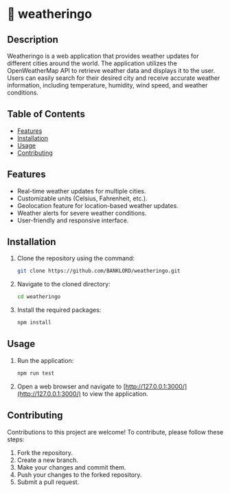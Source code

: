 # 🌟 weatheringo

## Description

Weatheringo is a web application that provides weather updates for different cities around the world. The application utilizes the OpenWeatherMap API to retrieve weather data and displays it to the user. Users can easily search for their desired city and receive accurate weather information, including temperature, humidity, wind speed, and weather conditions.

## Table of Contents

- [Features](#features)
- [Installation](#installation)
- [Usage](#usage)
- [Contributing](#contributing)

## Features

- Real-time weather updates for multiple cities.
- Customizable units (Celsius, Fahrenheit, etc.).
- Geolocation feature for location-based weather updates.
- Weather alerts for severe weather conditions.
- User-friendly and responsive interface.

## Installation

1. Clone the repository using the command:
   ```bash
   git clone https://github.com/BANKLORD/weatheringo.git
   ```

2. Navigate to the cloned directory:
   ```bash
   cd weatheringo
   ```

3. Install the required packages:
   ```bash
   npm install
   ```

## Usage


1. Run the application:
   ```bash
   npm run test
   ```

2. Open a web browser and navigate to [http://127.0.0.1:3000/](http://127.0.0.1:3000/) to view the application.

## Contributing

Contributions to this project are welcome! To contribute, please follow these steps:

1. Fork the repository.
2. Create a new branch.
3. Make your changes and commit them.
4. Push your changes to the forked repository.
5. Submit a pull request.